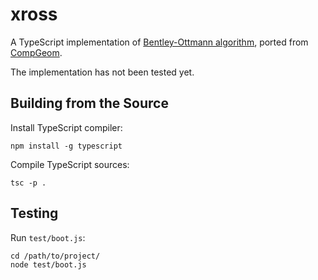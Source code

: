 # xross

A TypeScript implementation of [Bentley-Ottmann algorithm](https://en.wikipedia.org/wiki/Bentley%E2%80%93Ottmann_algorithm#Faster_algorithms),
ported from [CompGeom](//github.com/bkiers/CompGeom/blob/master/src/main/compgeom/algorithms/BentleyOttmann.java).

The implementation has not been tested yet.

## Building from the Source

Install TypeScript compiler:

```
npm install -g typescript
```

Compile TypeScript sources:

```
tsc -p .
```

## Testing

Run `test/boot.js`:

```
cd /path/to/project/
node test/boot.js
```
